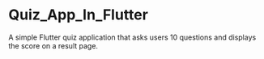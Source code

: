 # Quiz_App_In_Flutter
 A simple Flutter quiz application that asks users 10 questions and displays the score on a result page.
